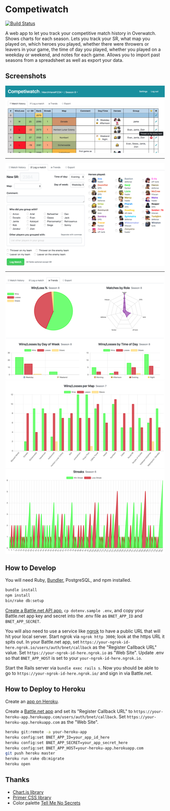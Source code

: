 # Competiwatch

[![Build Status](https://travis-ci.org/cheshire137/competiwatch.svg?branch=master)](https://travis-ci.org/cheshire137/competiwatch)

A web app to let you track your competitive match history in Overwatch. Shows charts
for each season. Lets you track your SR, what map you played on, which heroes you
played, whether there were throwers or leavers in your game, the time of day you
played, whether you played on a weekday or weekend, and notes for each game. Allows
you to import past seasons from a spreadsheet as well as export your data.

## Screenshots

![Screenshot of match history](https://raw.githubusercontent.com/cheshire137/competiwatch/master/screenshot-top.png)

----

![Screenshot of match form](https://raw.githubusercontent.com/cheshire137/competiwatch/master/screenshot-log.png)

----

![Screenshot of trends](https://raw.githubusercontent.com/cheshire137/competiwatch/master/screenshot-trends.png)
![Screenshot of map win loss chart](https://raw.githubusercontent.com/cheshire137/competiwatch/master/screenshot3.png)
![Screenshot of streaks chart](https://raw.githubusercontent.com/cheshire137/competiwatch/master/screenshot4.png)

## How to Develop

You will need Ruby, [Bundler](http://bundler.io/), PostgreSQL, and npm installed.

```bash
bundle install
npm install
bin/rake db:setup
```

[Create a Battle.net API app](https://dev.battle.net), `cp dotenv.sample .env`, and
copy your Battle.net app key and secret into the .env file as `BNET_APP_ID`
and `BNET_APP_SECRET`.

You will also need to use a service like [ngrok](https://ngrok.com/) to have a public URL
that will hit your local server. Start ngrok via `ngrok http 3000`;
look at the https URL it spits out. In your Battle.net app, set
`https://your-ngrok-id-here.ngrok.io/users/auth/bnet/callback` as
the "Register Callback URL" value. Set `https://your-ngrok-id-here.ngrok.io`
as "Web Site". Update .env so that `BNET_APP_HOST` is set to your `your-ngrok-id-here.ngrok.io`.

Start the Rails server via `bundle exec rails s`. Now you should be able to go to
`https://your-ngrok-id-here.ngrok.io/` and sign in via Battle.net.

## How to Deploy to Heroku

Create an [app on Heroku](https://dashboard.heroku.com/new-app).

Create a [Battle.net app](https://dev.battle.net) and set its "Register Callback URL" to
`https://your-heroku-app.herokuapp.com/users/auth/bnet/callback`. Set
`https://your-heroku-app.herokuapp.com` as the "Web Site".

```bash
heroku git:remote -a your-heroku-app
heroku config:set BNET_APP_ID=your_app_id_here
heroku config:set BNET_APP_SECRET=your_app_secret_here
heroku config:set BNET_APP_HOST=your-heroku-app.herokuapp.com
git push heroku master
heroku run rake db:migrate
heroku open
```

## Thanks

- [Chart.js library](http://www.chartjs.org/)
- [Primer CSS library](https://github.com/primer/primer)
- Color palette [Tell Me No Secrets](http://www.colourlovers.com/palette/4523673/Tell_Me_No_Secrets)
